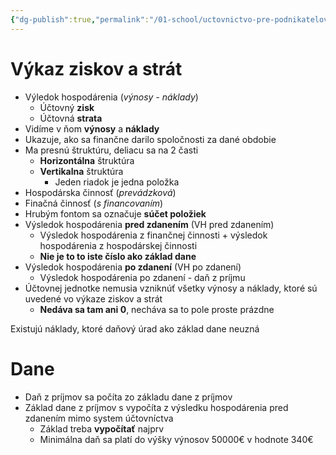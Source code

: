 ```yaml
---
{"dg-publish":true,"permalink":"/01-school/uctovnictvo-pre-podnikatelov/uctovne-vykazy/","tags":["year2","winterSemester","uniUpP"]}
---
```


# Výkaz ziskov a strát
- Výledok hospodárenia (*výnosy - náklady*)
	- Účtovný **zisk**
	- Účtovná **strata**
- Vidíme v ňom **výnosy** a **náklady**
- Ukazuje, ako sa finančne darilo spoločnosti za dané obdobie
- Ma presnú štruktúru, deliacu sa na 2 časti
	- **Horizontálna** štruktúra
	- **Vertikalna** štruktúra
		- Jeden riadok je jedna položka
- Hospodárska činnosť (*prevádzková*)
- Finačná činnosť (*s financovaním*)
- Hrubým fontom sa označuje **súčet položiek**
- Výsledok hospodárenia **pred zdanením** (VH pred zdanením)
	- Výsledok hospodárenia z finančnej činnosti + výsledok hospodárenia z hospodárskej činnosti
	- **Nie je to to iste číslo ako základ dane**
- Výsledok hospodárenia **po zdanení** (VH po zdanení)
	- Výsledok hospodárenia po zdanení - daň z príjmu
- Účtovnej jednotke nemusia vzniknúť všetky výnosy a náklady, ktoré sú uvedené vo výkaze ziskov a strát
	- **Nedáva sa tam ani 0**, necháva sa to pole proste prázdne

Existujú náklady, ktoré daňový úrad ako základ dane neuzná

# Dane
- Daň z príjmov sa počíta zo základu dane z príjmov
- Základ dane z príjmov s vypočíta z výsledku hospodárenia pred zdanením mimo system účtovníctva
	- Základ treba **vypočítať** najprv
	- Minimálna daň sa platí do výšky výnosov 50000€ v hodnote 340€